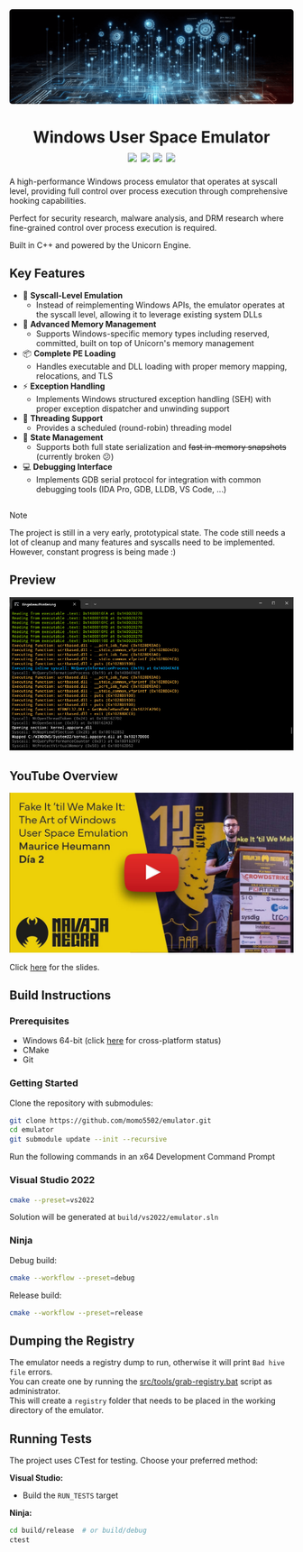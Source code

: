 <img src="./docs/images/cover.png" />
<h1 align="center">
	Windows User Space Emulator
	<br>
	<a href="https://github.com/momo5502/emulator?tab=GPL-2.0-1-ov-file"><img src="https://img.shields.io/github/license/momo5502/emulator?color=00B0F8"/></a>
	<a href="https://github.com/momo5502/emulator/actions"><img src="https://img.shields.io/github/actions/workflow/status/momo5502/emulator/build.yml?branch=main&label=build"/></a>
	<a href="https://github.com/momo5502/emulator/issues"><img src="https://img.shields.io/github/issues/momo5502/emulator?color=F8B000"/></a>
	<img src="https://img.shields.io/github/commit-activity/m/momo5502/emulator?color=FF3131"/>
</h1>

A high-performance Windows process emulator that operates at syscall level, providing full control over process execution through comprehensive hooking capabilities.

Perfect for security research, malware analysis, and DRM research where fine-grained control over process execution is required.

Built in C++ and powered by the Unicorn Engine.

## Key Features

* 🔄 __Syscall-Level Emulation__
	* Instead of reimplementing Windows APIs, the emulator operates at the syscall level, allowing it to leverage existing system DLLs
* 📝 __Advanced Memory Management__
	* Supports Windows-specific memory types including reserved, committed, built on top of Unicorn's memory management
* 📦 __Complete PE Loading__
	* Handles executable and DLL loading with proper memory mapping, relocations, and TLS
* ⚡ __Exception Handling__
	* Implements Windows structured exception handling (SEH) with proper exception dispatcher and unwinding support
* 🧵 __Threading Support__
	* Provides a scheduled (round-robin) threading model
* 💾 __State Management__
	* Supports both full state serialization and ~~fast in-memory snapshots~~ (currently broken 😕)
* 💻 __Debugging Interface__
	* Implements GDB serial protocol for integration with common debugging tools (IDA Pro, GDB, LLDB, VS Code, ...)

##
> [!NOTE]  
> The project is still in a very early, prototypical state. The code still needs a lot of cleanup and many features and syscalls need to be implemented. However, constant progress is being made :)

## Preview

![Preview](./docs/images/preview.jpg)

## YouTube Overview

[![YouTube video](./docs/images/yt.jpg)](https://www.youtube.com/watch?v=wY9Q0DhodOQ)

Click <a href="https://docs.google.com/presentation/d/1pha4tFfDMpVzJ_ehJJ21SA_HAWkufQBVYQvh1IFhVls/edit">here</a> for the slides.

## Build Instructions

### Prerequisites
* Windows 64-bit (click [here](https://github.com/momo5502/emulator/milestone/1) for cross-platform status)
* CMake
* Git

### Getting Started

Clone the repository with submodules:
```bash
git clone https://github.com/momo5502/emulator.git
cd emulator
git submodule update --init --recursive
```

Run the following commands in an x64 Development Command Prompt

### Visual Studio 2022

```bash
cmake --preset=vs2022
```
Solution will be generated at `build/vs2022/emulator.sln`

### Ninja

Debug build:

```bash
cmake --workflow --preset=debug
```

Release build:

```bash
cmake --workflow --preset=release
```

## Dumping the Registry

The emulator needs a registry dump to run, otherwise it will print `Bad hive file` errors.  
You can create one by running the <a href="./src/tools/grab-registry.bat">src/tools/grab-registry.bat</a> script as administrator.  
This will create a `registry` folder that needs to be placed in the working directory of the emulator.

## Running Tests

The project uses CTest for testing. Choose your preferred method:

**Visual Studio:**
- Build the `RUN_TESTS` target

**Ninja:**
```bash
cd build/release  # or build/debug
ctest
```
